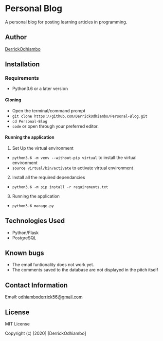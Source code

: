 # Personal Blog

A personal blog for posting learning articles in programming.

## Author

[DerrickOdhiambo](https://github.com/DerrickOdhiambo)

## Installation

### Requirements

- Python3.6 or a later version

#### Cloning

- Open the terminal/command prompt
- `git clone https://github.com/DerrickOdhiambo/Personal-Blog.git`
- `cd Personal-Blog`
- `code` or open through your preferred editor.

#### Running the application

1. Set Up the virtual environment
- `python3.6 -m venv --without-pip virtual` to install the virtual environment
- `source virtual/bin/activate` to activate virtual environment

2. Install all the required dependancies
- `python3.6 -m pip install -r requirements.txt`

3. Running the application
- `python3.6 manage.py`

## Technologies Used

- Python/Flask
- PostgreSQL

## Known bugs

- The email funtionality does not work yet.
- The comments saved to the database are not displayed in the pitch itself

## Contact Information

Email: odhiamboderrick56@gmail.com

## License

MIT License

Copyright (c) [2020] [DerrickOdhiambo]